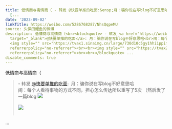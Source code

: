 ```yaml
---
title: 低情商与高情商（ - 转发 @快要单推的吃面:&ensp;月：骗你说在写blog不好意思哈闹：每个人看待事物的方式不同，担心怎么传达所以重写了5次 （然后发了一篇blog
  [...
date: '2023-09-02'
linkTitle: https://weibo.com/5286768287/NhsQqpeMU
source: 久保田鲤鱼的微博
description: 低情商与高情商（<br><blockquote> - 转发 <a href="https://weibo.com/1930236101"
  target="_blank">@快要单推的吃面</a>: 月：骗你说在写blog不好意思哈<br>闹：每个人看待事物的方式不同，担心怎么传达所以重写了5次 （然后发了一篇blog
  <img style="" src="https://tvax1.sinaimg.cn/large/730d10c5gy1hhiippif5oj20wi0wf77t.jpg"
  referrerpolicy="no-referrer"><br><br><img style="" src="https://tvax2.sinaimg.cn/large/730d10c5gy1hhiipq0tm3j20wi0d7dh5.jpg"
  referrerpolicy="no-referrer"><br><br></blockquote> ...
disable_comments: true
---
```

低情商与高情商（<br><blockquote> - 转发 <a href="https://weibo.com/1930236101" target="_blank">@快要单推的吃面</a>: 月：骗你说在写blog不好意思哈<br>闹：每个人看待事物的方式不同，担心怎么传达所以重写了5次 （然后发了一篇blog <img style="" src="https://tvax1.sinaimg.cn/large/730d10c5gy1hhiippif5oj20wi0wf77t.jpg" referrerpolicy="no-referrer"><br><br><img style="" src="https://tvax2.sinaimg.cn/large/730d10c5gy1hhiipq0tm3j20wi0d7dh5.jpg" referrerpolicy="no-referrer"><br><br></blockquote> ...
